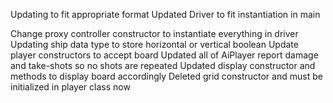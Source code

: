Updating to fit appropriate format
Updated Driver to fit instantiation in main

Change proxy controller constructor to instantiate everything in driver
Updating ship data type to store horizontal or vertical boolean
Update player constructors to accept board
Updated all of AiPlayer report damage and take-shots so no shots are repeated
Updated display constructor and methods to display board accordingly
Deleted grid constructor and must be initialized in player class now